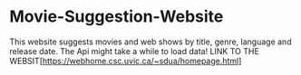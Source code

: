 # Movie-Suggestion-Website
This website suggests movies and web shows by title, genre, language and release date.
The Api might take a while to load data!
LINK TO THE WEBSIT[https://webhome.csc.uvic.ca/~sdua/homepage.html]
